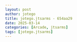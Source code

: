 ```yaml
---
layout: post
author: jotego
title: jotego.jtsarms - 654aa29
date: 2025-03-14
categories: [Arcade, jtsarms]
tags: [jotego.jtsarms]
---
```



